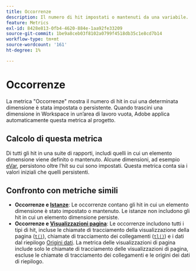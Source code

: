 ```yaml
---
title: Occorrenze
description: Il numero di hit impostati o mantenuti da una variabile.
feature: Metrics
exl-id: 8428e813-0fb4-4620-884e-1aa92fe33209
source-git-commit: 1be9a8ceb03f8102a0799f4518db35c1e8cd7b14
workflow-type: tm+mt
source-wordcount: '161'
ht-degree: 1%

---
```


# Occorrenze

La metrica &quot;Occorrenze&quot; mostra il numero di hit in cui una determinata dimensione è stata impostata o persistente. Quando trascini una dimensione in Workspace in un’area di lavoro vuota, Adobe applica automaticamente questa metrica al progetto.

## Calcolo di questa metrica

Di tutti gli hit in una suite di rapporti, includi quelli in cui un elemento dimensione viene definito o mantenuto. Alcune dimensioni, ad esempio [eVar](../dimensions/evar.md), persistono oltre l’hit su cui sono impostati. Questa metrica conta sia i valori iniziali che quelli persistenti.

## Confronto con metriche simili

* **Occorrenze e [Istanze](instances.md)**: Le occorrenze contano gli hit in cui un elemento dimensione è stato impostato o mantenuto. Le istanze non includono gli hit in cui un elemento dimensione persiste.
* **Occorrenze e [Visualizzazioni pagina](page-views.md)**: Le occorrenze includono tutti i tipi di hit, incluse le chiamate di tracciamento della visualizzazione della pagina ([`t()`](/help/implement/vars/functions/t-method.md)), chiamate di tracciamento dei collegamenti ([`tl()`](/help/implement/vars/functions/tl-method.md)) e i dati dal riepilogo [Origini dati](/help/import/data-sources/overview.md). La metrica delle visualizzazioni di pagina include solo le chiamate di tracciamento delle visualizzazioni di pagina, escluse le chiamate di tracciamento dei collegamenti e le origini dei dati di riepilogo.

